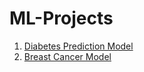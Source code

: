 # ML-Projects

1. [Diabetes Prediction Model](https://github.com/confused-soul/ML-Projects/blob/main/Diabetes%20Prediction%20Model/DiabetesPrediction.md) 
2. [Breast Cancer Model](https://github.com/confused-soul/ML-Projects/blob/main/BreastCancerPrediction/BreastCancerPrediction.md)
